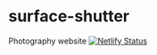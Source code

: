 # surface-shutter
Photography website
[![Netlify Status](https://api.netlify.com/api/v1/badges/f50ff590-d6a3-4360-b8a8-5f9ee67dffe0/deploy-status)](https://app.netlify.com/sites/surface-shutter/deploys)
